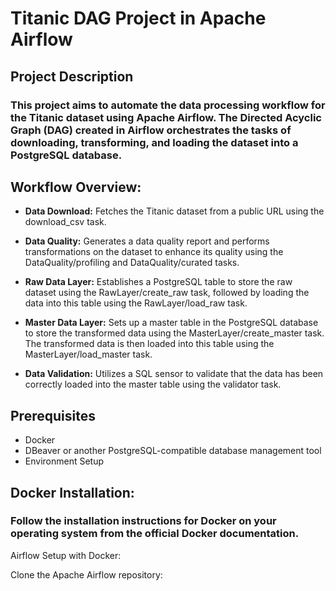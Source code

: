 # **Titanic DAG Project in Apache Airflow**

## Project Description

### This project aims to automate the data processing workflow for the Titanic dataset using Apache Airflow. The Directed Acyclic Graph (DAG) created in Airflow orchestrates the tasks of downloading, transforming, and loading the dataset into a PostgreSQL database.

## Workflow Overview:
- **Data Download:** Fetches the Titanic dataset from a public URL using the download_csv task.

- **Data Quality:** Generates a data quality report and performs transformations on the dataset to enhance its quality using the DataQuality/profiling and DataQuality/curated tasks.

- **Raw Data Layer:** Establishes a PostgreSQL table to store the raw dataset using the RawLayer/create_raw task, followed by loading the data into this table using the RawLayer/load_raw task.

- **Master Data Layer:** Sets up a master table in the PostgreSQL database to store the transformed data using the MasterLayer/create_master task. The transformed data is then loaded into this table using the MasterLayer/load_master task.

- **Data Validation:** Utilizes a SQL sensor to validate that the data has been correctly loaded into the master table using the validator task.

## Prerequisites
- Docker
- DBeaver or another PostgreSQL-compatible database management tool
- Environment Setup

## Docker Installation:

### Follow the installation instructions for Docker on your operating system from the official Docker documentation.
Airflow Setup with Docker:

Clone the Apache Airflow repository: